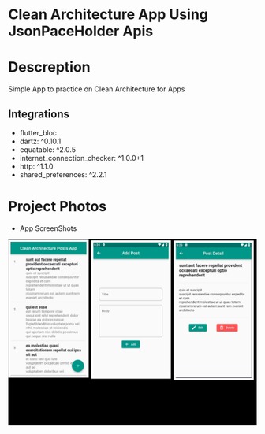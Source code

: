 # Clean Architecture App Using JsonPaceHolder Apis

# Descreption
   Simple App to practice on Clean Architecture for Apps

## Integrations

- flutter_bloc
- dartz: ^0.10.1
- equatable: ^2.0.5
- internet_connection_checker: ^1.0.0+1
- http: ^1.1.0
- shared_preferences: ^2.2.1


# Project Photos
- App ScreenShots

![ScreenShots](Appscreenshots/Appsc.jpg)


